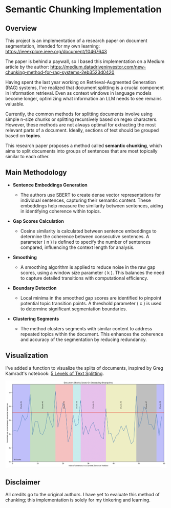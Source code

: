 # Semantic Chunking Implementation

## Overview

This project is an implementation of a research paper on document segmentation, intended for my own learning: https://ieeexplore.ieee.org/document/10467643

The paper is behind a paywall, so I based this implementation on a Medium article by the author: https://medium.datadriveninvestor.com/new-chunking-method-for-rag-systems-2eb3523d0420

Having spent the last year working on Retrieval-Augmented Generation (RAG) systems, I've realized that document splitting is a crucial component in information retrieval. Even as context windows in language models become longer, optimizing what information an LLM needs to see remains valuable.

Currently, the common methods for splitting documents involve using simple n-size chunks or splitting recursively based on regex characters. However, these methods are not always optimal for extracting the most relevant parts of a document. Ideally, sections of text should be grouped based on **topics**.

This research paper proposes a method called **semantic chunking**, which aims to split documents into groups of sentences that are most topically similar to each other.

## Main Methodology

- **Sentence Embeddings Generation**

  - The authors use SBERT to create dense vector representations for individual sentences, capturing their semantic content. These embeddings help measure the similarity between sentences, aiding in identifying coherence within topics.

- **Gap Scores Calculation**

  - Cosine similarity is calculated between sentence embeddings to determine the coherence between consecutive sentences. A parameter \( n \) is defined to specify the number of sentences compared, influencing the context length for analysis.

- **Smoothing**

  - A smoothing algorithm is applied to reduce noise in the raw gap scores, using a window size parameter \( k \). This balances the need to capture detailed transitions with computational efficiency.

- **Boundary Detection**

  - Local minima in the smoothed gap scores are identified to pinpoint potential topic transition points. A threshold parameter \( c \) is used to determine significant segmentation boundaries.

- **Clustering Segments**
  - The method clusters segments with similar content to address repeated topics within the document. This enhances the coherence and accuracy of the segmentation by reducing redundancy.

## Visualization

I've added a function to visualize the splits of documents, inspired by Greg Kamradt's notebook: [5 Levels of Text Splitting](https://github.com/FullStackRetrieval-com/RetrievalTutorials/blob/main/tutorials/LevelsOfTextSplitting/5_Levels_Of_Text_Splitting.ipynb).

![Example of Semantic Chunking](split.png)

## Disclaimer

All credits go to the original authors. I have yet to evaluate this method of chunking; this implementation is solely for my tinkering and learning.
